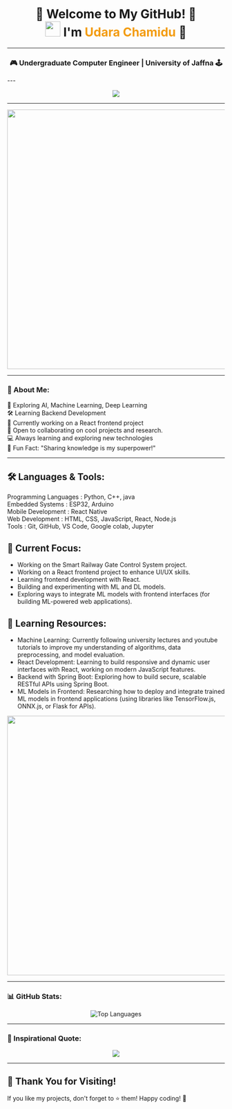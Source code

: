 <h1 align="center">
  🌟 Welcome to My GitHub! 🌟  
  <br> 
  <img src="https://media.giphy.com/media/hvRJCLFzcasrR4ia7z/giphy.gif" width="35">  
  I'm <span style="color: #f39c12;">Udara Chamidu</span> 🚀
</h1>

---
<h3 align="center">🎮 Undergraduate Computer Engineer | University of Jaffna 🕹️</h3>
---

<p align="center">
  <img src="https://readme-typing-svg.demolab.com?font=Fira+Code&weight=600&size=25&duration=3000&pause=500&color=F7F7F7&background=000000&center=true&vCenter=true&width=600&lines=👨‍💻+Code.+🚀+Innovate.+🎨+Create.+;Always+Learning.+💡+Always+Evolving.+;Welcome+to+my+GitHub+Profile!">
</p>

---

<div align="center">
  <img src="https://media.giphy.com/media/QpVUMRUJGokfqXyfa1/giphy.gif" width="600" />
</div>

---

### 🌱 About Me:
<div align="left">
  🌟 Exploring AI, Machine Learning, Deep Learning <br>
  🛠️ Learning Backend Development <br>
  🚀 Currently working on a React frontend project <br>
  🤝 Open to collaborating on cool projects and research. <br>
  💻 Always learning and exploring new technologies <br>
  🧠 Fun Fact: "Sharing knowledge is my superpower!"
  
</div>

---

## 🛠️ Languages & Tools:
<div align="left">
Programming Languages : Python, C++, java <br>
Embedded Systems : ESP32, Arduino <br>
Mobile Development : React Native <br>
Web Development : HTML, CSS, JavaScript, React, Node.js <br>
Tools : Git, GitHub, VS Code, Google colab, Jupyter
</div>

## 🔭 Current Focus:
- Working on the Smart Railway Gate Control System project.
- Working on a React frontend project to enhance UI/UX skills.
- Learning frontend development with React.
- Building and experimenting with ML and DL models.
- Exploring ways to integrate ML models with frontend interfaces (for building ML-powered web applications).

## 🤖 Learning Resources:
- Machine Learning: Currently following university lectures and youtube tutorials to improve my understanding of algorithms, data preprocessing, and model evaluation.
- React Development: Learning to build responsive and dynamic user interfaces with React, working on modern JavaScript features.
- Backend with Spring Boot: Exploring how to build secure, scalable RESTful APIs using Spring Boot.
- ML Models in Frontend: Researching how to deploy and integrate trained ML models in frontend applications (using libraries like TensorFlow.js, ONNX.js, or Flask for APIs).


<div align="center">
  <img src="https://user-images.githubusercontent.com/20955511/199138068-0a7b7b75-a024-4f00-803f-30a19c5d1b2d.gif" width="600" />
</div>

---

### 📊 GitHub Stats:
<p align="center">
  <img src="https://github-readme-stats.vercel.app/api/top-langs?username=udarachamidu&show_icons=true&locale=en&layout=compact&theme=tokyonight" alt="Top Languages" />
</p>

---

### 🎯 Inspirational Quote:
<p align="center">
  <img src="https://readme-typing-svg.demolab.com?font=Monoton&size=24&duration=3000&pause=800&color=F7F7F7&background=000000&center=true&vCenter=true&width=800&lines=Dream+Big.;Learn+Every+Day.;Create+Something+Awesome.">
</p>

---

## 🙏 Thank You for Visiting!

If you like my projects, don't forget to ⭐️ them! Happy coding! 🚀

